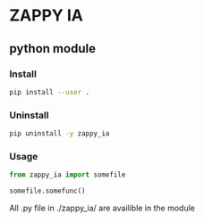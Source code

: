 # ZAPPY IA

## python module

### Install

```bash
pip install --user .
```

### Uninstall

```bash
pip uninstall -y zappy_ia
```

### Usage

```python
from zappy_ia import somefile

somefile.somefunc()
```

All .py file in ./zappy_ia/ are availible in the module
